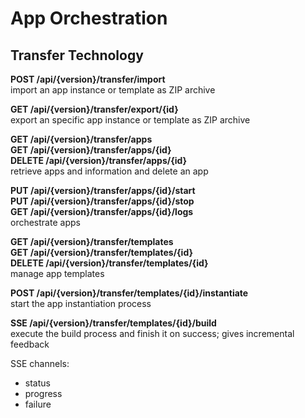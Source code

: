 # App Orchestration

## Transfer Technology

**POST /api/{version}/transfer/import**\
import an app instance or template as ZIP archive

**GET /api/{version}/transfer/export/{id}**\
export an specific app instance or template as ZIP archive

**GET /api/{version}/transfer/apps**\
**GET /api/{version}/transfer/apps/{id}**\
**DELETE /api/{version}/transfer/apps/{id}**\
retrieve apps and information and delete an app

**PUT /api/{version}/transfer/apps/{id}/start**\
**PUT /api/{version}/transfer/apps/{id}/stop**\
**GET /api/{version}/transfer/apps/{id}/logs**\
orchestrate apps

**GET /api/{version}/transfer/templates**\
**GET /api/{version}/transfer/templates/{id}**\
**DELETE /api/{version}/transfer/templates/{id}**\
manage app templates

**POST /api/{version}/transfer/templates/{id}/instantiate**\
start the app instantiation process

**SSE /api/{version}/transfer/templates/{id}/build**\
execute the build process and finish it on success; gives incremental feedback

SSE channels:
- status
- progress
- failure